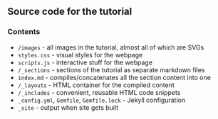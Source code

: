 ## Source code for the tutorial

### Contents

- `/images` - all images in the tutorial, almost all of which are SVGs
- `styles.css` - visual styles for the webpage
- `scripts.js` - interactive stuff for the webpage
- `/_sections` - sections of the tutorial as separate markdown files
- `index.md` - compiles/concatenates all the section content into one
- `/_layouts` - HTML container for the compiled content
- `/_includes` - convenient, reusable HTML code snippets
- `_config.yml`, `Gemfile`, `Gemfile.lock` - Jekyll configuration
- `_site` - output when site gets built
